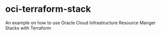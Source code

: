 # oci-terraform-stack
An example on how to use Oracle Cloud Infrastructure Resource Manger Stacks with Terraform
